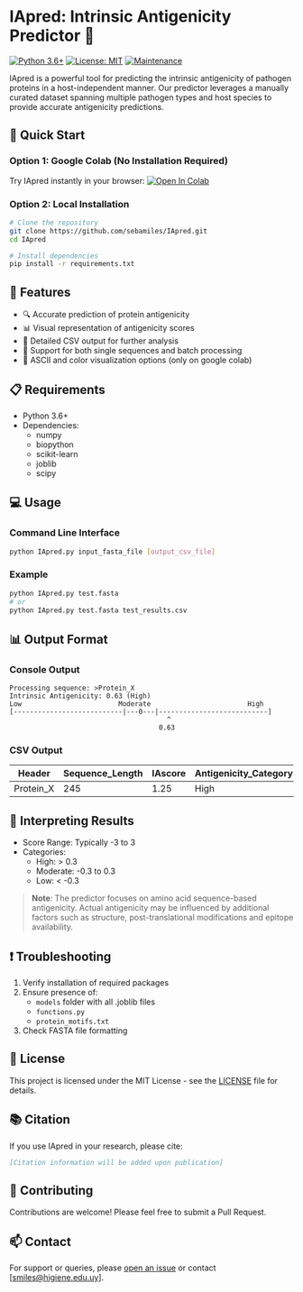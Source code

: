 # IApred: Intrinsic Antigenicity Predictor 🧬

[![Python 3.6+](https://img.shields.io/badge/python-3.6+-blue.svg)](https://www.python.org/downloads/)
[![License: MIT](https://img.shields.io/badge/License-MIT-yellow.svg)](https://opensource.org/licenses/MIT)
[![Maintenance](https://img.shields.io/badge/Maintained%3F-yes-green.svg)](https://github.com/username/IApred/graphs/commit-activity)

IApred is a powerful tool for predicting the intrinsic antigenicity of pathogen proteins in a host-independent manner. Our predictor leverages a manually curated dataset spanning multiple pathogen types and host species to provide accurate antigenicity predictions.

## 🚀 Quick Start

### Option 1: Google Colab (No Installation Required)
Try IApred instantly in your browser:
[![Open In Colab](https://colab.research.google.com/assets/colab-badge.svg)](https://colab.research.google.com/github/sebamiles/IAPred/blob/main/IApred-Colab.ipynb)

### Option 2: Local Installation
```bash
# Clone the repository
git clone https://github.com/sebamiles/IApred.git
cd IApred

# Install dependencies
pip install -r requirements.txt
```

## 🎯 Features

- 🔍 Accurate prediction of protein antigenicity
- 📊 Visual representation of antigenicity scores
- 📝 Detailed CSV output for further analysis
- 🧮 Support for both single sequences and batch processing
- 🎨 ASCII and color visualization options (only on google colab)

## 📋 Requirements

- Python 3.6+
- Dependencies:
  - numpy
  - biopython
  - scikit-learn
  - joblib
  - scipy

## 💻 Usage

### Command Line Interface
```bash
python IApred.py input_fasta_file [output_csv_file]
```

### Example
```bash
python IApred.py test.fasta
# or
python IApred.py test.fasta test_results.csv
```

## 📊 Output Format

### Console Output
```
Processing sequence: >Protein_X
Intrinsic Antigenicity: 0.63 (High)
Low                        Moderate                        High
[---------------------------|---0---|---------------------------]
                                       ^
                                     0.63
```

### CSV Output
| Header | Sequence_Length | IAscore | Antigenicity_Category |
|--------|----------------|---------|---------------------|
| Protein_X | 245 | 1.25 | High |

## 🎯 Interpreting Results

- Score Range: Typically -3 to 3
- Categories:
  - High: > 0.3
  - Moderate: -0.3 to 0.3
  - Low: < -0.3

> **Note**: The predictor focuses on amino acid sequence-based antigenicity. Actual antigenicity may be influenced by additional factors such as structure, post-translational modifications and epitope availability.

## ❗ Troubleshooting

1. Verify installation of required packages
2. Ensure presence of:
   - `models` folder with all .joblib files
   - `functions.py`
   - `protein_motifs.txt`
3. Check FASTA file formatting

## 📜 License

This project is licensed under the MIT License - see the [LICENSE](LICENSE) file for details.

## 📚 Citation

If you use IApred in your research, please cite:
```bibtex
[Citation information will be added upon publication]
```

## 🤝 Contributing

Contributions are welcome! Please feel free to submit a Pull Request.

## 📫 Contact

For support or queries, please [open an issue](https://github.com/sebamiles/IApred/issues) or contact [smiles@higiene.edu.uy].
